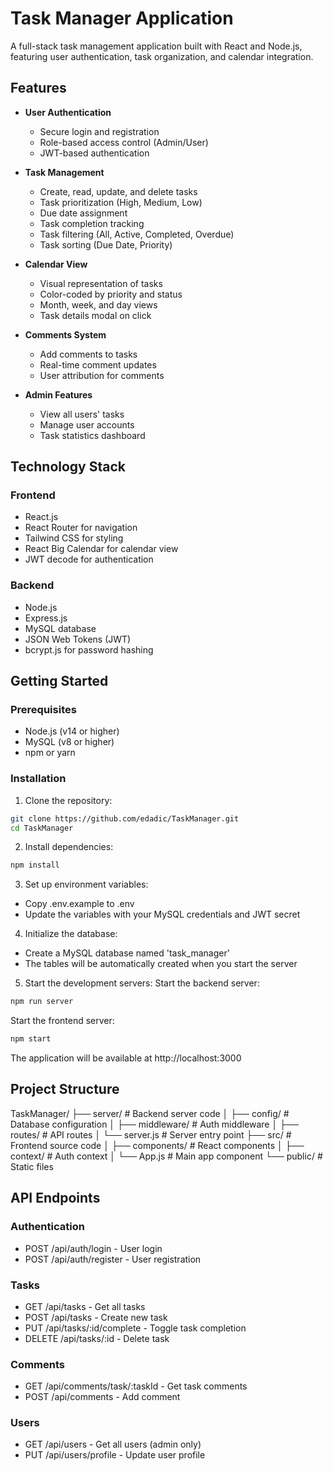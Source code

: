 # Task Manager Application

A full-stack task management application built with React and Node.js, featuring user authentication, task organization, and calendar integration.

## Features

- **User Authentication**
  - Secure login and registration
  - Role-based access control (Admin/User)
  - JWT-based authentication

- **Task Management**
  - Create, read, update, and delete tasks
  - Task prioritization (High, Medium, Low)
  - Due date assignment
  - Task completion tracking
  - Task filtering (All, Active, Completed, Overdue)
  - Task sorting (Due Date, Priority)

- **Calendar View**
  - Visual representation of tasks
  - Color-coded by priority and status
  - Month, week, and day views
  - Task details modal on click

- **Comments System**
  - Add comments to tasks
  - Real-time comment updates
  - User attribution for comments

- **Admin Features**
  - View all users' tasks
  - Manage user accounts
  - Task statistics dashboard

## Technology Stack

### Frontend
- React.js
- React Router for navigation
- Tailwind CSS for styling
- React Big Calendar for calendar view
- JWT decode for authentication

### Backend
- Node.js
- Express.js
- MySQL database
- JSON Web Tokens (JWT)
- bcrypt.js for password hashing

## Getting Started

### Prerequisites
- Node.js (v14 or higher)
- MySQL (v8 or higher)
- npm or yarn

### Installation

1. Clone the repository:
```bash
git clone https://github.com/edadic/TaskManager.git
cd TaskManager
```

2. Install dependencies:
```bash
npm install
```

3. Set up environment variables:
- Copy .env.example to .env
- Update the variables with your MySQL credentials and JWT secret

4. Initialize the database:
- Create a MySQL database named 'task_manager'
- The tables will be automatically created when you start the server

5. Start the development servers:
Start the backend server:
```bash
npm run server
```
Start the frontend server:
```bash
npm start
```
The application will be available at http://localhost:3000

## Project Structure

TaskManager/
├── server/                 # Backend server code
│   ├── config/            # Database configuration
│   ├── middleware/        # Auth middleware
│   ├── routes/            # API routes
│   └── server.js          # Server entry point
├── src/                   # Frontend source code
│   ├── components/        # React components
│   ├── context/          # Auth context
│   └── App.js            # Main app component
└── public/               # Static files

## API Endpoints
### Authentication
- POST /api/auth/login - User login
- POST /api/auth/register - User registration
### Tasks
- GET /api/tasks - Get all tasks
- POST /api/tasks - Create new task
- PUT /api/tasks/:id/complete - Toggle task completion
- DELETE /api/tasks/:id - Delete task
### Comments
- GET /api/comments/task/:taskId - Get task comments
- POST /api/comments - Add comment
### Users
- GET /api/users - Get all users (admin only)
- PUT /api/users/profile - Update user profile